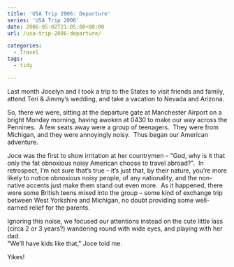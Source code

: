 ```yaml
---
title: 'USA Trip 2006: Departure'
series: 'USA Trip 2006'
date: 2006-05-02T21:05:00+00:00
url: /usa-trip-2006-departure/

categories:
  - Travel
tags:
  - tidy

---
```

<!--kg-card-begin: html-->

Last month Jocelyn and I took a trip to the States to visit friends and family, attend Teri & Jimmy’s wedding, and take a vacation to Nevada and Arizona.

So, there we were, sitting at the departure gate at Manchester Airport on a bright Monday morning, having awoken at 0430 to make our way across the Pennines.&nbsp; A few seats away were a group of teenagers.&nbsp; They were from Michigan, and they were annoyingly noisy.&nbsp; Thus began our American adventure.

Joce was the first to show irritation at her countrymen &#8211; "God, why is it that only the fat obnoxious noisy American choose to travel abroad?".&nbsp; In retrospect, I’m not sure that’s true &#8211; it’s just that, by their nature, you’re more likely to notice obnoxious noisy people, of any nationality, and the non-native accents just make them stand out even more.&nbsp; As it happened, there were some British teens mixed into the group &#8211; some kind of exchange trip between West Yorkshire and Michigan, no doubt providing some well-earned relief for the parents.

Ignoring this noise, we focused our attentions instead on the cute little lass (circa 2 or 3 years?) wandering round with wide eyes, and playing with her dad.&nbsp;  
"We’ll have kids like that," Joce told me.&nbsp;

Yikes!  
&nbsp;

<!--kg-card-end: html-->